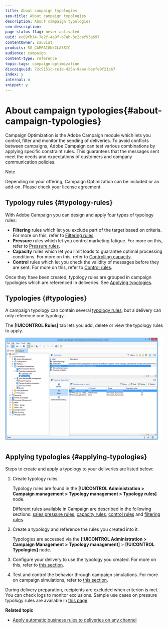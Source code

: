 ```yaml
---
title: About campaign typologies
seo-title: About campaign typologies
description: About campaign typologies
seo-description: 
page-status-flag: never-activated
uuid: ec89fb14-7e2f-4e9f-b7ab-3c2caf93a697
contentOwner: sauviat
products: SG_CAMPAIGN/CLASSIC
audience: campaign
content-type: reference
topic-tags: campaign-optimization
discoiquuid: 72c5151c-ce1e-425a-9aee-beefe9f21a67
index: y
internal: n
snippet: y
---
```


# About campaign typologies{#about-campaign-typologies}

Campaign Optimization is the Adobe Campaign module which lets you control, filter and monitor the sending of deliveries. To avoid conflicts between campaigns, Adobe Campaign can test various combinations by applying specific constraint rules. This guarantees that the messages sent meet the needs and expectations of customers and company communication policies.

>[!NOTE]
>
>Depending on your offering, Campaign Optimization can be included or an add-on. Please check your license agreement.

## Typology rules {#typology-rules}

With Adobe Campaign you can design and apply four types of typology rules:

* **Filtering** rules which let you exclude part of the target based on criteria. For more on this, refer to [Filtering rules](../../campaign/using/filtering-rules.md).
* **Pressure** rules which let you control marketing fatigue. For more on this, refer to [Pressure rules](../../campaign/using/pressure-rules.md).
* **Capacity** rules which let you limit loads to guarantee optimal processing conditions. For more on this, refer to [Controlling capacity](../../campaign/using/consistency-rules.md#controlling-capacity).
* **Control** rules which let you check the validity of messages before they are sent. For more on this, refer to [Control rules](../../campaign/using/control-rules.md).

Once they have been created, typology rules are grouped in campaign typologies which are referenced in deliveries. See [Applying typologies](#applying-typologies).

## Typologies {#typologies}

A campaign typology can contain several [typology rules](#typology-rules), but a delivery can only reference one typology.

The **[!UICONTROL Rules]** tab lets you add, delete or view the typology rules to apply.

![](assets/campaign_opt_rules_tab.png)

## Applying typologies {#applying-typologies}

Steps to create and apply a typology to your deliveries are listed below:

1. Create typology rules.

   Typology rules are found in the **[!UICONTROL Administration > Campaign management > Typology management > Typology rules]** node.

   Different rules available in Campaign are described in the following sections: [sales pressure rules](../../campaign/using/pressure-rules.md), [capacity rules](../../campaign/using/consistency-rules.md#controlling-capacity), [control rules](../../campaign/using/control-rules.md) and [filtering rules](../../campaign/using/filtering-rules.md).

1. Create a typology and reference the rules you created into it.

   Typologies are accessed via the **[!UICONTROL Administration > Campaign Management > Typology management]** > **[!UICONTROL Typologies]** node. 

1. Configure your delivery to use the typology you created. For more on this, refer to [this section](../../campaign/using/applying-rules.md#applying-a-typology-to-a-delivery).
1. Test and control the behavior through campaign simulations. For more on campaign simulations, refer to [this section](../../campaign/using/campaign-simulations.md).

During delivery preparation, recipients are excluded when criterion is met. You can check logs to monitor exclusions. Sample use cases on pressure typology rules are available in [this page](../../campaign/using/pressure-rules.md#use-cases-on-pressure-rules).

**Related topic**

* [Apply automatic business rules to deliveries on any channel](https://helpx.adobe.com/campaign/kb/simplifying-campaign-management-acc.html#Applyautomaticbusinessrulestodeliveriesonanychannel)